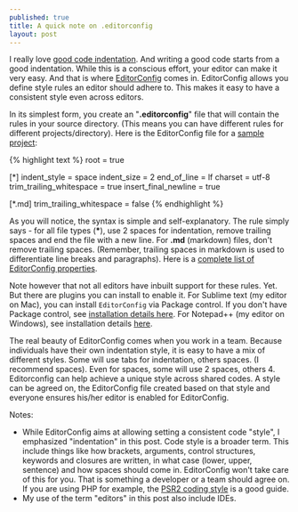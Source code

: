 ```yaml
---
published: true
title: A quick note on .editorconfig
layout: post
---
```

I really love [good code indentation](http://obem.be/2012/09/29/code-indention-it-is-this-simple.html). And writing a good code starts from a good indentation. While this is a conscious effort, your editor can make it very easy. And that is where [EditorConfig](http://editorconfig.org/) comes in. EditorConfig allows you define style rules an editor should adhere to. This makes it easy to have a consistent style even across editors.

In its simplest form, you create an "**.editorconfig**" file that will contain the rules in your source directory. (This means you can have different rules for different projects/directory). Here is the EditorConfig file for a [sample project](https://github.com/kehers/fave):

{% highlight text %}
root = true

[*]
indent_style = space
indent_size = 2
end_of_line = lf
charset = utf-8
trim_trailing_whitespace = true
insert_final_newline = true

[*.md]
trim_trailing_whitespace = false
{% endhighlight %}

As you will notice, the syntax is simple and self-explanatory. The rule simply says - for all file types (__*__), use 2 spaces for indentation, remove trailing spaces and end the file with a new line. For **.md** (markdown) files, don't remove trailing spaces. (Remember, trailing spaces in markdown is used to differentiate line breaks and paragraphs). Here is a [complete list of EditorConfig properties](https://github.com/editorconfig/editorconfig/wiki/EditorConfig-Properties).

Note however that not all editors have inbuilt support for these rules. Yet. But there are plugins you can install to enable it. For Sublime text (my editor on Mac), you can install ```EditorConfig``` via Package control. If you don't have Package control, see [installation details here](https://packagecontrol.io/installation). For Notepad++ (my editor on Windows), see installation details [here](https://github.com/editorconfig/editorconfig-notepad-plus-plus#readme).

The real beauty of EditorConfig comes when you work in a team. Because individuals have their own indentation style, it is easy to have a mix of different styles. Some will use tabs for indentation, others spaces. (I recommend spaces). Even for spaces, some will use 2 spaces, others 4. Editorconfig can help achieve a unique style across shared codes. A style can be agreed on, the EditorConfig file created based on that style and everyone ensures his/her editor is enabled for EditorConfig.

Notes:

- While EditorConfig aims at allowing setting a consistent code "style", I emphasized "indentation" in this post. Code style is a broader term. This include things like how brackets, arguments, control structures, keywords and closures are written, in what case (lower, upper, sentence) and how spaces should come in. EditorConfig won't take care of this for you. That is something a developer or a team should agree on. If you are using PHP for example, the [PSR2 coding style](http://www.php-fig.org/psr/psr-2/) is a good guide.
- My use of the term "editors" in this post also include IDEs.